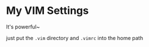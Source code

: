 My VIM Settings
===============

It's powerful~

just put the `.vim` directory and `.vimrc` into the home path
